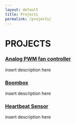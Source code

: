 ```yaml
---
layout: default
title: Projects
permalink: /projects/
---
```


# PROJECTS
### [Analog PWM fan controller](analog-PWM-gen/)
insert description here
### [Boombox](boombox/)
insert description here
### [Heartbeat Sensor](hrsense/)
insert description here
